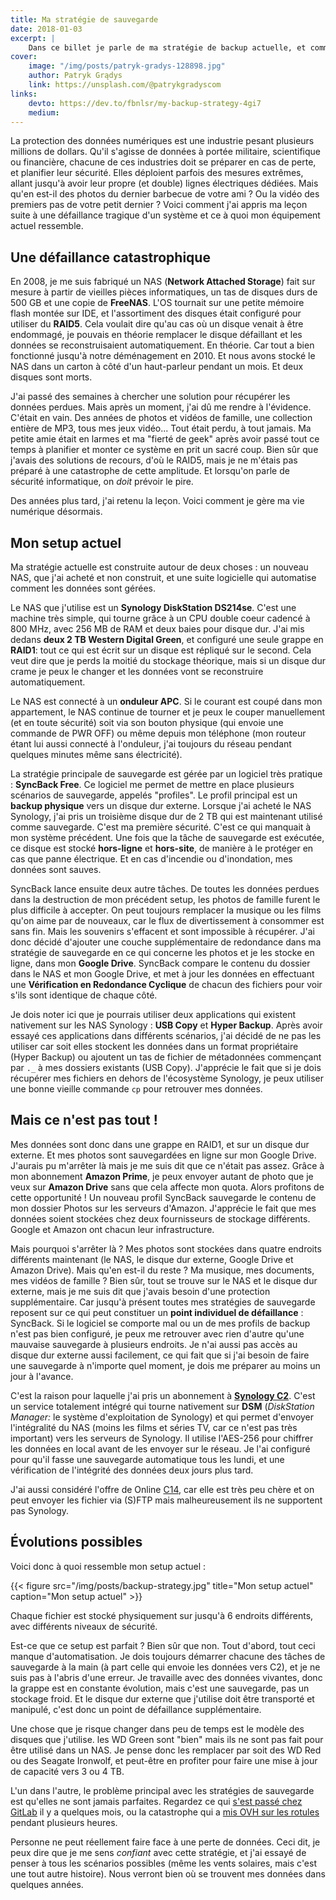 ```yaml
---
title: Ma stratégie de sauvegarde
date: 2018-01-03
excerpt: |
    Dans ce billet je parle de ma stratégie de backup actuelle, et comment une catastrophe irreversible m'a appris à être très méfiant quant à la protection de mes souvenirs numériques.
cover:
    image: "/img/posts/patryk-gradys-128898.jpg"
    author: Patryk Grądys
    link: https://unsplash.com/@patrykgradyscom
links:
    devto: https://dev.to/fbnlsr/my-backup-strategy-4gi7
    medium:
---
```

La protection des données numériques est une industrie pesant plusieurs millions de dollars. Qu'il s'agisse de données à portée militaire, scientifique ou financière, chacune de ces industries doit se préparer en cas de perte, et planifier leur sécurité. Elles déploient parfois des mesures extrêmes, allant jusqu'à avoir leur propre (et double) lignes électriques dédiées. Mais qu'en est-il des photos du dernier barbecue de votre ami ? Ou la vidéo des premiers pas de votre petit dernier ? Voici comment j'ai appris ma leçon suite à une défaillance tragique d'un système et ce à quoi mon équipement actuel ressemble.

## Une défaillance catastrophique

En 2008, je me suis fabriqué un NAS (**Network Attached Storage**) fait sur mesure à partir de vieilles pièces informatiques, un tas de disques durs de 500 GB et une copie de **FreeNAS**. L'OS tournait sur une petite mémoire flash montée sur IDE, et l'assortiment des disques était configuré pour utiliser du **RAID5**. Cela voulait dire qu'au cas où un disque venait à être endommagé, je pouvais en théorie remplacer le disque défaillant et les données se reconstruisaient automatiquement. En théorie. Car tout a bien fonctionné jusqu'à notre déménagement en 2010. Et nous avons stocké le NAS dans un carton à côté d'un haut-parleur pendant un mois. Et deux disques sont morts.

J'ai passé des semaines à chercher une solution pour récupérer les données perdues. Mais après un moment, j'ai dû me rendre à l'évidence. C'était en vain. Des années de photos et vidéos de famille, une collection entière de MP3, tous mes jeux vidéo... Tout était perdu, à tout jamais. Ma petite amie était en larmes et ma "fierté de geek" après avoir passé tout ce temps à planifier et monter ce système en prit un sacré coup. Bien sûr que j'avais des solutions de recours, d'où le RAID5, mais je ne m'étais pas préparé à une catastrophe de cette amplitude. Et lorsqu'on parle de sécurité informatique, on *doit* prévoir le pire.

Des années plus tard, j'ai retenu la leçon. Voici comment je gère ma vie numérique désormais.

## Mon setup actuel

Ma stratégie actuelle est construite autour de deux choses : un nouveau NAS, que j'ai acheté et non construit, et une suite logicielle qui automatise comment les données sont gérées.

Le NAS que j'utilise est un **Synology DiskStation DS214se**. C'est une machine très simple, qui tourne grâce à un CPU double coeur cadencé à 800 MHz, avec 256 MB de RAM et deux baies pour disque dur. J'ai mis dedans **deux 2 TB Western Digital Green**, et configuré une seule grappe en **RAID1**: tout ce qui est écrit sur un disque est répliqué sur le second. Cela veut dire que je perds la moitié du stockage théorique, mais si un disque dur crame je peux le changer et les données vont se reconstruire automatiquement.

Le NAS est connecté à un **onduleur APC**. Si le courant est coupé dans mon appartement, le NAS continue de tourner et je peux le couper manuellement (et en toute sécurité) soit via son bouton physique (qui envoie une commande de PWR OFF) ou même depuis mon téléphone (mon routeur étant lui aussi connecté à l'onduleur, j'ai toujours du réseau pendant quelques minutes même sans électricité).

La stratégie principale de sauvegarde est gérée par un logiciel très pratique : **SyncBack Free**. Ce logiciel me permet de mettre en place plusieurs scénarios de sauvegarde, appelés "profiles". Le profil principal est un **backup physique** vers un disque dur externe. Lorsque j'ai acheté le NAS Synology, j'ai pris un troisième disque dur de 2 TB qui est maintenant utilisé comme sauvegarde. C'est ma première sécurité. C'est ce qui manquait à mon système précédent. Une fois que la tâche de sauvegarde est exécutée, ce disque est stocké **hors-ligne** et **hors-site**, de manière à le protéger en cas que panne électrique. Et en cas d'incendie ou d'inondation, mes données sont sauves.

SyncBack lance ensuite deux autre tâches. De toutes les données perdues dans la destruction de mon précédent setup, les photos de famille furent le plus difficile à accepter. On peut toujours remplacer la musique ou les films qu'on aime par de nouveaux, car le flux de divertissement à consommer est sans fin. Mais les souvenirs s'effacent et sont impossible à récupérer. J'ai donc décidé d'ajouter une couche supplémentaire de redondance dans ma stratégie de sauvegarde en ce qui concerne les photos et je les stocke en ligne, dans mon **Google Drive**. SyncBack compare le contenu du dossier dans le NAS et mon Google Drive, et met à jour les données en effectuant une **Vérification en Redondance Cyclique** de chacun des fichiers pour voir s'ils sont identique de chaque côté.

Je dois noter ici que je pourrais utiliser deux applications qui existent nativement sur les NAS Synology : **USB Copy** et **Hyper Backup**. Après avoir essayé ces applications dans différents scénarios, j'ai décidé de ne pas les utiliser car soit elles stockent les données dans un format propriétaire (Hyper Backup) ou ajoutent un tas de fichier de métadonnées commençant par `._` à mes dossiers existants (USB Copy). J'apprécie le fait que si je dois récupérer mes fichiers en dehors de l'écosystème Synology, je peux utiliser une bonne vieille commande `cp` pour retrouver mes données.

## Mais ce n'est pas tout !

Mes données sont donc dans une grappe en RAID1, et sur un disque dur externe. Et mes photos sont sauvegardées en ligne sur mon Google Drive. J'aurais pu m'arrêter là mais je me suis dit que ce n'était pas assez. Grâce à mon abonnement **Amazon Prime**, je peux envoyer autant de photo que je veux sur **Amazon Drive** sans que cela affecte mon quota. Alors profitons de cette opportunité ! Un nouveau profil SyncBack sauvegarde le contenu de mon dossier Photos sur les serveurs d'Amazon. J'apprécie le fait que mes données soient stockées chez deux fournisseurs de stockage différents. Google et Amazon ont chacun leur infrastructure.

Mais pourquoi s'arrêter là ? Mes photos sont stockées dans quatre endroits différents maintenant (le NAS, le disque dur externe, Google Drive et Amazon Drive). Mais qu'en est-il du reste ? Ma musique, mes documents, mes vidéos de famille ? Bien sûr, tout se trouve sur le NAS et le disque dur externe, mais je me suis dit que j'avais besoin d'une protection supplémentaire. Car jusqu'à présent toutes mes stratégies de sauvegarde reposent sur ce qui peut constituer un **point individuel de défaillance** : SyncBack. Si le logiciel se comporte mal ou un de mes profils de backup n'est pas bien configuré, je peux me retrouver avec rien d'autre qu'une mauvaise sauvegarde à plusieurs endroits. Je n'ai aussi pas accès au disque dur externe aussi facilement, ce qui fait que si j'ai besoin de faire une sauvegarde à n'importe quel moment, je dois me préparer au moins un jour à l'avance.

C'est la raison pour laquelle j'ai pris un abonnement à **[Synology C2](https://c2.synology.com/en-us)**. C'est un service totalement intégré qui tourne nativement sur **DSM** (*DiskStation Manager:* le système d'exploitation de Synology) et qui permet d'envoyer l'intégralité du NAS (moins les films et séries TV, car ce n'est pas très important) vers les serveurs de Synology. Il utilise l'AES-256 pour chiffrer les données en local avant de les envoyer sur le réseau. Je l'ai configuré pour qu'il fasse une sauvegarde automatique tous les lundi, et une vérification de l'intégrité des données deux jours plus tard.

J'ai aussi considéré l'offre de Online [C14](https://www.online.net/en/c14), car elle est très peu chère et on peut envoyer les fichier via (S)FTP mais malheureusement ils ne supportent pas Synology.

## Évolutions possibles

Voici donc à quoi ressemble mon setup actuel :

{{< figure src="/img/posts/backup-strategy.jpg" title="Mon setup actuel" caption="Mon setup actuel" >}}

Chaque fichier est stocké physiquement sur jusqu'à 6 endroits différents, avec différents niveaux de sécurité.

Est-ce que ce setup est parfait ? Bien sûr que non. Tout d'abord, tout ceci manque d'automatisation. Je dois toujours démarrer chacune des tâches de sauvegarde à la main (à part celle qui envoie les données vers C2), et je ne suis pas à l'abris d'une erreur. Je travaille avec des données vivantes, donc la grappe est en constante évolution, mais c'est une sauvegarde, pas un stockage froid. Et le disque dur externe que j'utilise doit être transporté et manipulé, c'est donc un point de défaillance supplémentaire.

Une chose que je risque changer dans peu de temps est le modèle des disques que j'utilise. les WD Green sont "bien" mais ils ne sont pas fait pour être utilisé dans un NAS. Je pense donc les remplacer par soit des WD Red ou des Seagate Ironwolf, et peut-être en profiter pour faire une mise à jour de capacité vers 3 ou 4 TB.

L'un dans l'autre, le problème principal avec les stratégies de sauvegarde est qu'elles ne sont jamais parfaites. Regardez ce qui [s'est passé chez GitLab](https://techcrunch.com/2017/02/01/gitlab-suffers-major-backup-failure-after-data-deletion-incident/) il y a quelques mois, ou la catastrophe qui a [mis OVH sur les rotules](https://www.theregister.co.uk/2017/07/13/watercooling_leak_killed_vnx_array/) pendant plusieurs heures.

Personne ne peut réellement faire face à une perte de données. Ceci dit, je peux dire que je me sens *confiant* avec cette stratégie, et j'ai essayé de penser à tous les scénarios possibles (même les vents solaires, mais c'est une tout autre histoire). Nous verront bien où se trouvent mes données dans quelques années.
